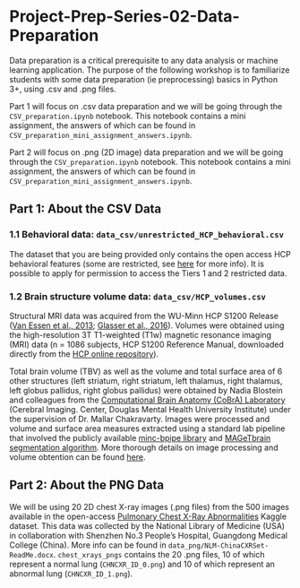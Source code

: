 # Project-Prep-Series-02-Data-Preparation
Data preparation is a critical prerequisite to any data analysis or machine learning application. The purpose of the following workshop is to familiarize students with some data preparation (ie preprocessing) basics in Python 3+, using .csv and .png files.

Part 1 will focus on .csv data preparation and we will be going through the `CSV_preparation.ipynb` notebook. This notebook contains a mini assignment, the answers of which can be found in `CSV_preparation_mini_assignment_answers.ipynb`.

Part 2 will focus on .png (2D image) data preparation and we will be going through the `CSV_preparation.ipynb` notebook. This notebook contains a mini assignment, the answers of which can be found in `CSV_preparation_mini_assignment_answers.ipynb`.

## Part 1: About the CSV Data

### 1.1 Behavioral data: `data_csv/unrestricted_HCP_behavioral.csv`

The dataset that you are being provided only contains the open access HCP behavioral features (some are restricted, see [here](https://wiki.humanconnectome.org/display/PublicData/HCP-YA+Data+Dictionary-+Updated+for+the+1200+Subject+Release#HCPYADataDictionaryUpdatedforthe1200SubjectRelease-Instrument:Demographics) for more info). It is possible to apply for permission to access the Tiers 1 and 2 restricted data.

### 1.2 Brain structure volume data: `data_csv/HCP_volumes.csv`

Structural MRI data was acquired from the WU-Minn HCP S1200 Release ([Van Essen et al., 2013](https://pubmed.ncbi.nlm.nih.gov/23684880/); [Glasser et al., 2016](https://pubmed.ncbi.nlm.nih.gov/27571196/)). Volumes were obtained using the high-resolution 3T T1-weighted (T1w) magnetic resonance imaging (MRI) data (n = 1086 subjects, HCP S1200 Reference Manual, downloaded directly from the [HCP online repository](https://db.humanconnectome.org/data/projects/HCP_1200)).

Total brain volume (TBV) as well as the volume and total surface area of 6 other structures (left striatum, right striatum, left thalamus, right thalamus, left globus pallidus, right globus pallidus) were obtained by Nadia Blostein and colleagues from the [Computational Brain Anatomy (CoBrA) Laboratory](https://cobralab.ca/) (Cerebral Imaging. Center, Douglas Mental Health University Institute) under the supervision of Dr. Mallar Chakravarty. Images were processed and volume and surface area measures extracted using a standard lab pipeline that involved the publicly available [minc-bpipe library](https://github.com/CoBrALab/minc-bpipe-library) and [MAGeTbrain segmentation algorithm](https://github.com/CobraLab/MAGeTbrain). More thorough details on image processing and volume obtention can be found [here](https://www.biorxiv.org/content/10.1101/2022.04.11.487874v1).

## Part 2: About the PNG Data

We will be using 20 2D chest X-ray images (.png files) from the 500 images available in the open-access [Pulmonary Chest X-Ray Abnormalities](https://www.kaggle.com/kmader/pulmonary-chest-xray-abnormalities) Kaggle dataset. This data was collected by the National Library of Medicine (USA) in collaboration with Shenzhen No.3 People’s Hospital, Guangdong Medical College (China). More info can be found in `data_png/NLM-ChinaCXRSet-ReadMe.docx`. `chest_xrays_pngs` contains the 20 .png files, 10 of which represent a normal lung (`CHNCXR_ID_0.png`) and 10 of which represent an abnormal lung (`CHNCXR_ID_1.png`).

